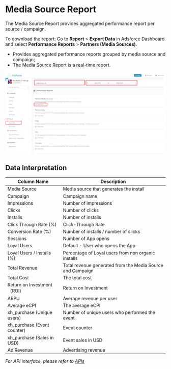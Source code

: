 # Media Source Report

The Media Source Report provides aggregated performance report per source / campaign. 

To download the report: Go to **Report** > **Export Data** in Adsforce Dashboard and select **Performance Reports** > **Partners (Media Sources)**.

- Provides aggregated performance reports grouped by media source and campaign;
- The Media Source Report is a real-time report.

![media-source-report](media-source-report.png)



## Data Interpretation

| Column Name                 | Description                                                |
| --------------------------- | ---------------------------------------------------------- |
| Media Source                | Media source that generates the install                    |
| Campaign                    | Campaign name                                              |
| Impressions                 | Number of impressions                                      |
| Clicks                      | Number of clicks                                           |
| Installs                    | Number of installs                                         |
| Click Through Rate (%)      | Click-Through Rate                                         |
| Conversion Rate (%)         | Number of installs / number of clicks                      |
| Sessions                    | Number of App opens                                        |
| Loyal Users                 | Default - User who opens the App                           |
| Loyal Users / Installs (%)  | Percentage of Loyal users from non organic installs        |
| Total Revenue               | Total revenue generated from the Media Source and Campaign |
| Total Cost                  | The total cost                                             |
| Return on Investment（ROI） | Return on Investment                                       |
| ARPU                        | Average revenue per user                                   |
| Average eCPI                | The average eCPI                                           |
| xh_purchase (Unique users)  | Number of unique users who performed the event             |
| xh_purchase (Event counter) | Event counter                                              |
| xh_purchase (Sales in USD)  | Event sales in USD                                         |
| Ad Revenue                  | Advertising revenue                                        |



*For API interface, please refer to [APIs](../../../APIs/README.md)*

